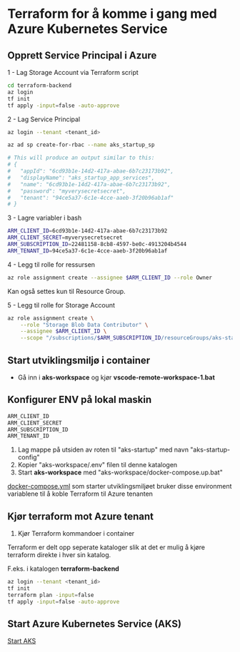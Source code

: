 # Terraform for å komme i gang med Azure Kubernetes Service #



## Opprett Service Principal i Azure ##

1 - Lag Storage Account via Terraform script

```bash
cd terraform-backend
az login
tf init
tf apply -input=false -auto-approve
```

2 - Lag Service Principal

```bash
az login --tenant <tenant_id>

az ad sp create-for-rbac --name aks_startup_sp

# This will produce an output similar to this:
# {
#   "appId": "6cd93b1e-14d2-417a-abae-6b7c23173b92",
#   "displayName": "aks_startup_app_services",
#   "name": "6cd93b1e-14d2-417a-abae-6b7c23173b92",
#   "password": "myverysecretsecret",
#   "tenant": "94ce5a37-6c1e-4cce-aaeb-3f20b96ab1af"
# }

```

3 - Lagre variabler i bash

```bash
ARM_CLIENT_ID=6cd93b1e-14d2-417a-abae-6b7c23173b92
ARM_CLIENT_SECRET=myverysecretsecret
ARM_SUBSCRIPTION_ID=22481158-8cb8-4597-be0c-4913204b4544
ARM_TENANT_ID=94ce5a37-6c1e-4cce-aaeb-3f20b96ab1af
```

4 - Legg til rolle for ressursen

```bash
az role assignment create --assignee $ARM_CLIENT_ID --role Owner
```

Kan også settes kun til Resource Group.

5 - Legg til rolle for Storage Account

```bash
az role assignment create \
    --role "Storage Blob Data Contributor" \
    --assignee $ARM_CLIENT_ID \
    --scope "/subscriptions/$ARM_SUBSCRIPTION_ID/resourceGroups/aks-startup-rg/providers/Microsoft.Storage/storageAccounts/aksstartupsttfstate"
```



## Start utviklingsmiljø i container ##

- Gå inn i **aks-workspace** og kjør **vscode-remote-workspace-1.bat**

## Konfigurer ENV på lokal maskin ##

```bash
ARM_CLIENT_ID
ARM_CLIENT_SECRET
ARM_SUBSCRIPTION_ID
ARM_TENANT_ID
```

1. Lag mappe på utsiden av roten til "aks-startup" med navn "aks-startup-config"
2. Kopier "aks-workspace/.env" filen til denne katalogen
3. Start **aks-workspace** med "aks-workspace/docker-compose.up.bat"

[docker-compose.yml](aks-workspace\docker-compose.yml) som starter utviklingsmiljøet bruker disse environment variablene til å koble Terraform til Azure tenanten



## Kjør terraform mot Azure tenant ##

1. Kjør Terraform kommandoer i container

Terraform er delt opp seperate kataloger slik at det er mulig å kjøre terraform direkte i hver sin katalog.

F.eks. i katalogen **terraform-backend**

```bash
az login --tenant <tenant_id>
tf init
terraform plan -input=false
tf apply -input=false -auto-approve
```



## Start Azure Kubernetes Service (AKS) ##

[Start AKS](aks\readme.md)
